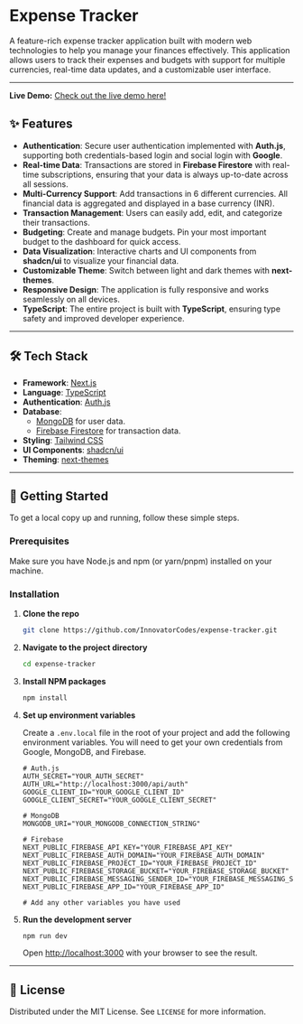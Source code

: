 # Expense Tracker

A feature-rich expense tracker application built with modern web technologies to help you manage your finances effectively. This application allows users to track their expenses and budgets with support for multiple currencies, real-time data updates, and a customizable user interface.

---

**Live Demo:** [Check out the live demo here!](https://spendsense-tracker.vercel.app)

## ✨ Features

- **Authentication**: Secure user authentication implemented with **Auth.js**, supporting both credentials-based login and social login with **Google**.
- **Real-time Data**: Transactions are stored in **Firebase Firestore** with real-time subscriptions, ensuring that your data is always up-to-date across all sessions.
- **Multi-Currency Support**: Add transactions in 6 different currencies. All financial data is aggregated and displayed in a base currency (INR).
- **Transaction Management**: Users can easily add, edit, and categorize their transactions.
- **Budgeting**: Create and manage budgets. Pin your most important budget to the dashboard for quick access.
- **Data Visualization**: Interactive charts and UI components from **shadcn/ui** to visualize your financial data.
- **Customizable Theme**: Switch between light and dark themes with **next-themes**.
- **Responsive Design**: The application is fully responsive and works seamlessly on all devices.
- **TypeScript**: The entire project is built with **TypeScript**, ensuring type safety and improved developer experience.

---

## 🛠️ Tech Stack

- **Framework**: [Next.js](https://nextjs.org/)
- **Language**: [TypeScript](https://www.typescriptlang.org/)
- **Authentication**: [Auth.js](https://authjs.dev/)
- **Database**:
  - [MongoDB](https://www.mongodb.com/) for user data.
  - [Firebase Firestore](https://firebase.google.com/docs/firestore) for transaction data.
- **Styling**: [Tailwind CSS](https://tailwindcss.com/)
- **UI Components**: [shadcn/ui](https://ui.shadcn.com/)
- **Theming**: [next-themes](https://github.com/pacocoursey/next-themes)

---

## 🚀 Getting Started

To get a local copy up and running, follow these simple steps.

### Prerequisites

Make sure you have Node.js and npm (or yarn/pnpm) installed on your machine.

### Installation

1.  **Clone the repo**
    ```sh
    git clone https://github.com/InnovatorCodes/expense-tracker.git
    ```
2.  **Navigate to the project directory**
    ```sh
    cd expense-tracker
    ```
3.  **Install NPM packages**
    ```sh
    npm install
    ```
4.  **Set up environment variables**

    Create a `.env.local` file in the root of your project and add the following environment variables. You will need to get your own credentials from Google, MongoDB, and Firebase.

    ```env
    # Auth.js
    AUTH_SECRET="YOUR_AUTH_SECRET"
    AUTH_URL="http://localhost:3000/api/auth"
    GOOGLE_CLIENT_ID="YOUR_GOOGLE_CLIENT_ID"
    GOOGLE_CLIENT_SECRET="YOUR_GOOGLE_CLIENT_SECRET"

    # MongoDB
    MONGODB_URI="YOUR_MONGODB_CONNECTION_STRING"

    # Firebase
    NEXT_PUBLIC_FIREBASE_API_KEY="YOUR_FIREBASE_API_KEY"
    NEXT_PUBLIC_FIREBASE_AUTH_DOMAIN="YOUR_FIREBASE_AUTH_DOMAIN"
    NEXT_PUBLIC_FIREBASE_PROJECT_ID="YOUR_FIREBASE_PROJECT_ID"
    NEXT_PUBLIC_FIREBASE_STORAGE_BUCKET="YOUR_FIREBASE_STORAGE_BUCKET"
    NEXT_PUBLIC_FIREBASE_MESSAGING_SENDER_ID="YOUR_FIREBASE_MESSAGING_SENDER_ID"
    NEXT_PUBLIC_FIREBASE_APP_ID="YOUR_FIREBASE_APP_ID"

    # Add any other variables you have used
    ```

5.  **Run the development server**

    ```sh
    npm run dev
    ```

    Open [http://localhost:3000](http://localhost:3000) with your browser to see the result.

---

## 📄 License

Distributed under the MIT License. See `LICENSE` for more information.

